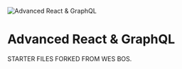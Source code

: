![Advanced React & GraphQL](https://advancedreact.com/images/ARG/arg-facebook-share.png)

# Advanced React & GraphQL

STARTER FILES FORKED FROM WES BOS.
